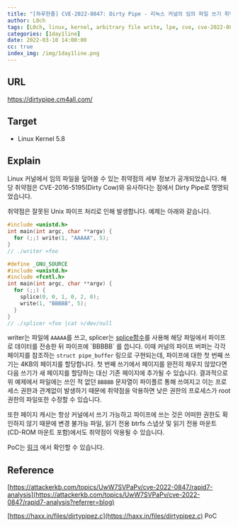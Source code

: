 ```yaml
---
title: "[하루한줄] CVE-2022-0847: Dirty Pipe - 리눅스 커널의 임의 파일 쓰기 취약점"
author: L0ch
tags: [L0ch, linux, kernel, arbitrary file write, lpe, cve, cve-2022-0847, pipe]
categories: [1day1line]
date: 2022-03-10 14:00:00
cc: true
index_img: /img/1day1line.png
---
```


## URL

https://dirtypipe.cm4all.com/

## Target

- Linux Kernel 5.8

## Explain
Linux 커널에서 임의 파일을 덮어쓸 수 있는 취약점의 세부 정보가 공개되었습니다. 해당 취약점은 CVE-2016-5195(Dirty Cow)와 유사하다는 점에서 Dirty Pipe로 명명되었습니다.

취약점은 잘못된 Unix 파이프 처리로 인해 발생합니다.  예제는 아래와 같습니다.

```c
#include <unistd.h>
int main(int argc, char **argv) {
  for (;;) write(1, "AAAAA", 5);
}
// ./writer >foo

#define _GNU_SOURCE
#include <unistd.h>
#include <fcntl.h>
int main(int argc, char **argv) {
  for (;;) {
    splice(0, 0, 1, 0, 2, 0);
    write(1, "BBBBB", 5);
  }
}
// ./splicer <foo |cat >/dev/null
```

writer는 파일에 `AAAAA`를 쓰고, splicer는 [splice함수](https://en.wikipedia.org/wiki/Splice_(system_call))를 사용해 해당 파일에서 파이프로 데이터를 전송한 뒤 파이프에 `BBBBB` 를 씁니다. 이때 커널의 파이프 버퍼는 각각 페이지를 참조하는 `struct pipe_buffer` 링으로 구현되는데, 파이프에 대한 첫 번째 쓰기는 4KB의 페이지를 할당합니다. 첫 번째 쓰기에서 페이지를 완전히 채우지 않았다면 다음 쓰기가 새 페이지를 할당하는 대신 기존 페이지에 추가될 수 있습니다. 결과적으로 위 예제에서 파일에는 쓰인 적 없던 `BBBBB` 문자열이 파이플르 통해 쓰여지고 이는 프로세스 권한과 관계없이 발생하기 때문에 취약점을 악용하면 낮은 권한의 프로세스가 root 권한의 파일또한 수정할 수 있습니다.

또한 페이지 캐시는 항상 커널에서 쓰기 가능하고 파이프에 쓰는 것은 어떠한 권한도 확인하지 않기 때문에 변경 불가능 파일, 읽기 전용 btrfs 스냅샷 및 읽기 전용 마운트(CD-ROM 마운트 포함)에서도 취약점이 악용될 수 있습니다.

PoC는 [링크](https://haxx.in/files/dirtypipez.c) 에서 확인할 수 있습니다.

## Reference

[https://attackerkb.com/topics/UwW7SVPaPv/cve-2022-0847/rapid7-analysis](https://attackerkb.com/topics/UwW7SVPaPv/cve-2022-0847/rapid7-analysis?referrer=blog) 

[https://haxx.in/files/dirtypipez.c](https://haxx.in/files/dirtypipez.c) PoC